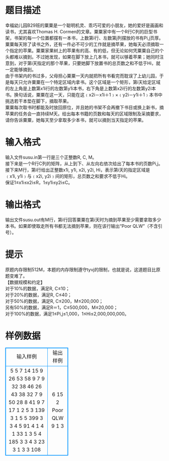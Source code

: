 # 

 
 # 题目描述 
幸福幼儿园B29班的粟粟是一个聪明机灵、乖巧可爱的小朋友，她的爱好是画画和读书，尤其喜欢Thomas&nbsp;H.&nbsp;Cormen的文章。粟粟家中有一个R行C列的巨型书架，书架的每一个位置都摆有一本书，上数第i行、左数第j列摆放的书有Pi,j页厚。<BR>粟粟每天除了读书之外，还有一件必不可少的工作就是摘苹果，她每天必须摘取一个指定的苹果。粟粟家果树上的苹果有的高、有的低，但无论如何凭粟粟自己的个头都难以摘到。不过她发现，如果在脚下放上几本书，就可以够着苹果；她同时注意到，对于第i天指定的那个苹果，只要她脚下放置书的总页数之和不低于Hi，就一定能够摘到。<BR>由于书架内的书过多，父母担心粟粟一天内就把所有书看完而耽误了上幼儿园，于是每天只允许粟粟在一个特定区域内拿书。这个区域是一个矩形，第i天给定区域的左上角是上数第x1i行的左数第y1i本书，右下角是上数第x2i行的左数第y2i本书。换句话说，粟粟在这一天，只能在这﹙x2i－x1i＋1﹚×﹙y2i－y1i＋1﹚本书中挑选若干本垫在脚下，摘取苹果。<BR>粟粟每次取书时都能及时放回原位，并且她的书架不会再撤下书目或换上新书，摘苹果的任务会一直持续M天。给出每本书籍的页数和每天的区域限制及采摘要求，请你告诉粟粟，她每天至少拿取多少本书，就可以摘到当天指定的苹果。 

 
 # 输入格式 
输入文件susu.in第一行是三个正整数R,&nbsp;C,&nbsp;M。<BR>接下来是一个R行C列的矩阵，从上到下、从左向右依次给出了每本书的页数Pi,j。<BR>接下来M行，第i行给出正整数x1i,&nbsp;y1i,&nbsp;x2i,&nbsp;y2i,&nbsp;Hi，表示第i天的指定区域是﹙x1i,&nbsp;y1i﹚与﹙x2i,&nbsp;y2i﹚间的矩形，总页数之和要求不低于Hi。<BR>保证1≤x1i≤x2i≤R，1≤y1i≤y2i≤C。 

 
 # 输出格式 
输出文件susu.out有M行，第i行回答粟粟在第i天时为摘到苹果至少需要拿取多少本书。如果即使取走所有书都无法摘到苹果，则在该行输出“Poor&nbsp;QLW”（不含引号）。 

 
 # 提示 
原题内存限制512M，本题的内存限制遵守tyvj的限制，也就是说，这道题目比原题变难了。<BR>【数据规模和约定】<BR>对于10%的数据，满足R,&nbsp;C≤10；<BR>对于20%的数据，满足R,&nbsp;C≤40；<BR>对于50%的数据，满足R,&nbsp;C≤200，M≤200,000；<BR>另有50%的数据，满足R＝1，C≤500,000，M≤20,000；<BR>对于100%的数据，满足1≤Pi,j≤1,000，1≤Hi≤2,000,000,000。 
# 样例数据
<style>
        table,table tr th, table tr td { border:1px solid #0094ff; }
        table { width: 200px; min-height: 25px; line-height: 25px; text-align: center; border-collapse: collapse;}   
    </style>
<table>
	<tr>
		<td>输入样例</td>
		<td>输出样例</td>
	</tr>
<tr><td>5 5 7
14 15 9 26 53
58 9 7 9 32
38 46 26 43 38
32 7 9 50 28
8 41 9 7 17
1 2 5 3 139
3 1 5 5 399
3 3 4 5 91
4 1 4 1 33
1 3 5 4 185
3 3 4 3 23
3 1 3 3 108</td><td>6
15
2
Poor QLW
9
1
3</td></tr></table>
